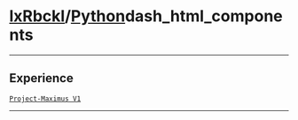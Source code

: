 # [lxRbckl](https://github.com/lxRbckl/lxRbckl/tree/main)/[Python](https://github.com/lxRbckl/lxRbckl/tree/main/Python)dash_html_components

---

## Experience
[`Project-Maximus V1`](https://github.com/lxRbckl/Project-Maximus/blob/V1/README.md)

---
